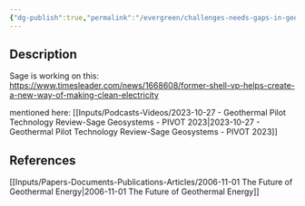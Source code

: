 ```yaml
---
{"dg-publish":true,"permalink":"/evergreen/challenges-needs-gaps-in-geothermal/carbon-dioxide-in-a-supercritical-state-as-a-fluid/","tags":["technology"]}
---
```



## Description
Sage is working on this:
https://www.timesleader.com/news/1668608/former-shell-vp-helps-create-a-new-way-of-making-clean-electricity

mentioned here:
[[Inputs/Podcasts-Videos/2023-10-27 - Geothermal Pilot Technology Review-Sage Geosystems - PIVOT 2023\|2023-10-27 - Geothermal Pilot Technology Review-Sage Geosystems - PIVOT 2023]]


## References
[[Inputs/Papers-Documents-Publications-Articles/2006-11-01 The Future of Geothermal Energy\|2006-11-01 The Future of Geothermal Energy]]

